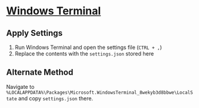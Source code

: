 # [Windows Terminal](https://www.microsoft.com/en-us/p/windows-terminal/9n0dx20hk701?activetab=pivot:overviewtab)

## Apply Settings

1. Run Windows Terminal and open the settings file (`CTRL + ,`)
2. Replace the contents with the `settings.json` stored here

## Alternate Method

Navigate to `%LOCALAPPDATA%\Packages\Microsoft.WindowsTerminal_8wekyb3d8bbwe\LocalState` and copy `settings.json` there.
